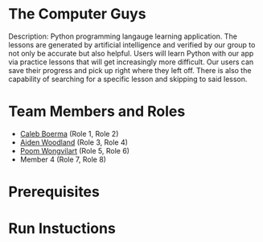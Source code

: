 # The Computer Guys

Description: Python programming langauge learning application. The lessons are generated by artificial intelligence and verified by our group to not only be accurate but also helpful. Users will learn Python with our app via practice lessons that will get increasingly more difficult. Our users can save their progress and pick up right where they left off. There is also the capability of searching for a specific lesson and skipping to said lesson.

# Team Members and Roles

* [Caleb Boerma](https://github.com/Calebb2202/CIS350-HW2-BOERMA) (Role 1, Role 2)
* [Aiden Woodland](https://github.com/awoodland02799-rgb/CIS350-HW2-Woodland) (Role 3, Role 4)
* [Poom Wongvilart](https://github.com/Derpyderp157/CIS350-HW2-Wongvilart.git) (Role 5, Role 6)
* Member 4 (Role 7, Role 8)

# Prerequisites

# Run Instuctions
